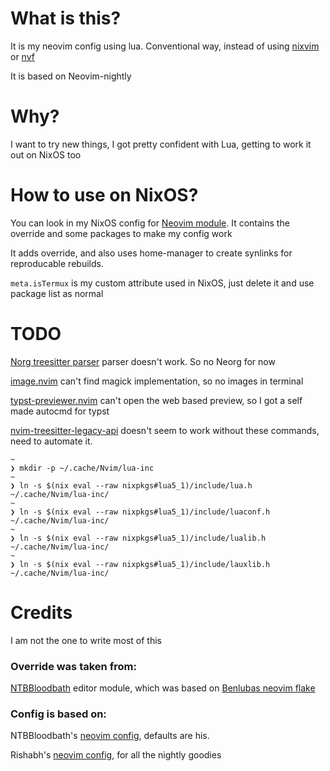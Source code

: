 # What is this?
It is my neovim config using lua. Conventional way, instead of using [nixvim](https://github.com/nix-community/nixvim) or [nvf](https://github.com/NotAShelf/nvf)

It is based on Neovim-nightly

# Why?
I want to try new things, I got pretty confident with Lua, getting to work it out on NixOS too

# How to use on NixOS?
You can look in my NixOS config for [Neovim module](https://github.com/Ladas552/Nix-Is-Unbreakable/blob/master/homeModules/neovim/default.nix). It contains the override and some packages to make my config work

It adds override, and also uses home-manager to create synlinks for reproducable rebuilds.

`meta.isTermux` is my custom attribute used in NixOS, just delete it and use package list as normal

# TODO
[Norg treesitter parser](https://github.com/nvim-neorg/tree-sitter-norg) parser doesn't work. So no Neorg for now

[image.nvim](https://github.com/3rd/image.nvim) can't find magick implementation, so no images in terminal

[typst-previewer.nvim](https://github.com/chomosuke/typst-preview.nvim) can't open the web based preview, so I got a self made autocmd for typst

[nvim-treesitter-legacy-api](https://luarocks.org/modules/neorocks/nvim-treesitter-legacy-api) doesn't seem to work without these commands, need to automate it.
```
~
❯ mkdir -p ~/.cache/Nvim/lua-inc
~
❯ ln -s $(nix eval --raw nixpkgs#lua5_1)/include/lua.h ~/.cache/Nvim/lua-inc/
~
❯ ln -s $(nix eval --raw nixpkgs#lua5_1)/include/luaconf.h ~/.cache/Nvim/lua-inc/
~
❯ ln -s $(nix eval --raw nixpkgs#lua5_1)/include/lualib.h ~/.cache/Nvim/lua-inc/
~
❯ ln -s $(nix eval --raw nixpkgs#lua5_1)/include/lauxlib.h ~/.cache/Nvim/lua-inc/
```
# Credits

I am not the one to write most of this

### Override was taken from:
[NTBBloodbath](https://github.com/NTBBloodbath/tundra/blob/master/nixos/modules/system/editor.nix) editor module, which was based on [Benlubas neovim flake](https://github.com/benlubas/.dotfiles/blob/main/nvim/flake.nix)

### Config is based on:

NTBBloodbath's [neovim config](https://github.com/NTBBloodbath/nvim), defaults are his.

Rishabh's [neovim config](https://github.com/Rishabh672003/Neovim), for all the nightly goodies


